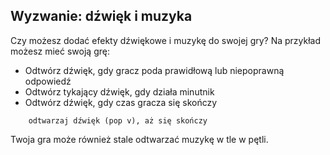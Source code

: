 ## Wyzwanie: dźwięk i muzyka

Czy możesz dodać efekty dźwiękowe i muzykę do swojej gry? Na przykład możesz mieć swoją grę:

+ Odtwórz dźwięk, gdy gracz poda prawidłową lub niepoprawną odpowiedź
+ Odtwórz tykający dźwięk, gdy działa minutnik
+ Odtwórz dźwięk, gdy czas gracza się skończy

```blocks3
    odtwarzaj dźwięk (pop v), aż się skończy
```

Twoja gra może również stale odtwarzać muzykę w tle w pętli.